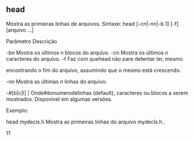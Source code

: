## head
Mostra as primeiras linhas de arquivos.
Sintaxe: head [-cn|-nn|-b 1] [-f] [arquivo ...]

Parâmetro Descrição

 

-bn Mostra os últimos n blocos do arquivo.
-cn Mostra os últimos n caracteres do arquivo.
-f Faz com quehead não pare detentar ler, mesmo

encontrando o fim do arquivo, assumindo que o
mesmo está crescendo.

-nn Mostra as últimas n linhas do arquivo.

-#[b|c|l] | Onde#éonumerodelinhas (default), caracteres
ou blocos a serem mostrados. Disponivel em
algumas versões.

Exemplo:

head mydecls.h
Mostra as primeiras linhas do arquivo mydecls.h..

11



